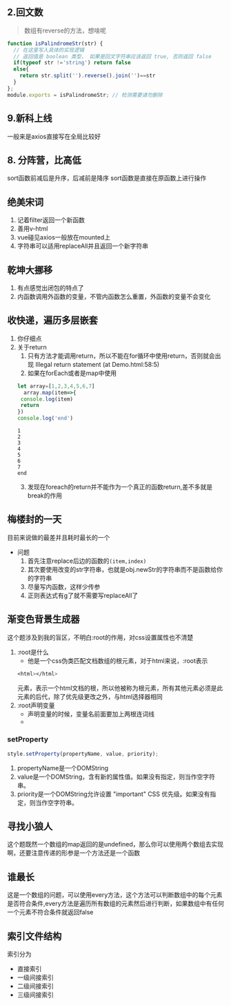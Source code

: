 

## 2.回文数
> 数组有reverse的方法，想啥呢
```js
function isPalindromeStr(str) {
  // 在这里写入具体的实现逻辑
  // 返回值是 boolean 类型， 如果是回文字符串应该返回 true, 否则返回 false
  if(typeof str !='string') return false
  else{
    return str.split('').reverse().join('')==str
  }
};
module.exports = isPalindromeStr; // 检测需要请勿删除
```

## 9.新科上线
一般来是axios直接写在全局比较好
## 8. 分阵营，比高低
sort函数前减后是升序，后减前是降序
sort函数是直接在原函数上进行操作
## 绝美宋词
1. 记着filter返回一个新函数
2. 善用v-html
3. vue碰见axios一般放在mounted上
4. 字符串可以适用replaceAll并且返回一个新字符串
## 乾坤大挪移
1. 有点感觉出闭包的特点了
2. 内函数调用外函数的变量，不管内函数怎么重置，外函数的变量不会变化
## 收快递，遍历多层嵌套
1. 你仔细点
2. 关于return
   1. 只有方法才能调用return，所以不能在for循环中使用return，否则就会出现 Illegal return statement (at Demo.html:58:5)
   2. 如果在forEach或者是map中使用
   ```js
   let array=[1,2,3,4,5,6,7]
     array.map(item=>{
    console.log(item)
    return 
   })
   console.log('end')
   ```
   ```
   1
   2
   3
   4
   5
   6
   7
   end
   ```
   3. 发现在foreach的return并不能作为一个真正的函数return,差不多就是break的作用
## 梅楼封的一天
目前来说做的最差并且耗时最长的一个
- 问题
  1. 首先注意replace后边的函数的`(item,index)`
  2. 其次要使用改变的str字符串，也就是obj.newStr的字符串而不是函数给你的字符串
  3. 尽量写内函数，这样少传参
  4. 正则表达式有g了就不需要写replaceAll了

## 渐变色背景生成器
这个题涉及到我的盲区，不明白:root的作用，对css设置属性也不清楚

1. :root是什么
    - 他是一个css伪类匹配文档数组的根元素，对于html来说，:root表示
    ```css
    <html></html>
    ```
    元素，表示一个html文档的根，所以他被称为根元素，所有其他元素必须是此元素的后代，除了优先级更改之外，与html选择器相同
2. :root声明变量
    - 声明变量的时候，变量名前面要加上两根连词线
    - 

### setProperty
```js
style.setProperty(propertyName, value, priority);
```
1. propertyName是一个DOMString
2. value是一个DOMString，含有新的属性值。如果没有指定，则当作空字符串。
3. priority是一个DOMString允许设置 "important" CSS 优先级。如果没有指定，则当作空字符串。
## 寻找小狼人
这个题既然一个数组的map返回的是undefined，那么你可以使用两个数组去实现啊，还要注意传递的形参是一个方法还是一个函数
## 谁最长
这是一个数组的问题，可以使用every方法，这个方法可以判断数组中的每个元素是否符合条件,every方法是遍历所有数组的元素然后进行判断，如果数组中有任何一个元素不符合条件就返回false
## 索引文件结构

索引分为
- 直接索引
- 一级间接索引
- 二级间接索引
- 三级间接索引
